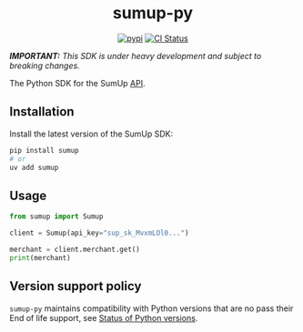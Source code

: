 <div align="center">

# sumup-py

[![pypi](https://img.shields.io/pypi/v/sumup.svg)](https://pypi.python.org/pypi/sumup)
[![CI Status](https://github.com/sumup/sumup-py/workflows/CI/badge.svg)](https://github.com/sumup/sumup-py/actions/workflows/ci.yml)

</div>

_**IMPORTANT:** This SDK is under heavy development and subject to breaking changes._

The Python SDK for the SumUp [API](https://developer.sumup.com).

## Installation

Install the latest version of the SumUp SDK:

```sh
pip install sumup
# or
uv add sumup
```

## Usage

```python
from sumup import Sumup

client = Sumup(api_key="sup_sk_MvxmLOl0...")

merchant = client.merchant.get()
print(merchant)
```

## Version support policy

`sumup-py` maintains compatibility with Python versions that are no pass their End of life support, see [Status of Python versions](https://devguide.python.org/versions/).

